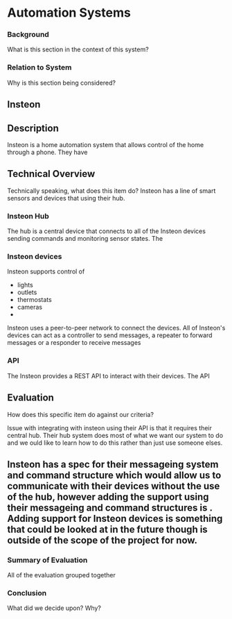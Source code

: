 Automation Systems
=============

### Background

What is this section in the context of this system?

### Relation to System

Why is this section being considered?


Insteon
------------

## Description

Insteon is a home automation system that allows control of the home through a phone. 
They have 

## Technical Overview

Technically speaking, what does this item do?
Insteon has a line of smart sensors and devices that using their hub. 

### Insteon Hub

The hub is a central device that connects to all of the Insteon devices sending commands 
and monitoring sensor states. The 

### Insteon devices

Insteon supports control of 

- lights
- outlets
- thermostats
- cameras 
- 

Insteon uses a peer-to-peer network to connect the devices. All of Insteon's devices
can act as a controller to send messages, a repeater to forward messages or a responder to receive messages

### API

 The Insteon provides a REST API to interact with their devices. 
 The API 

## Evaluation

How does this specific item do against our criteria?

Issue with integrating with insteon using their API is that it requires their central hub. 
Their hub system does most of what we want our system to do and we ould like to learn how to 
do this rather than just use someone elses.

Insteon has a spec for their messageing system and command structure which would
allow us to communicate with their devices without the use of the hub, however adding 
the support using their messageing and command structures  is <something here>. 
Adding support for Insteon devices is something that could be looked at in the future though 
is outside of the scope of the project for now.
-----------------------


### Summary of Evaluation

All of the evaluation grouped together

### Conclusion

What did we decide upon? Why?
